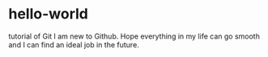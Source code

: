 # hello-world
tutorial of Git
I am new to Github. Hope everything in my life can go smooth and I can find an ideal job in the future.
